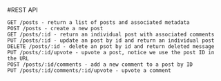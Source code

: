 #REST API

    GET /posts - return a list of posts and associated metadata
    POST /posts - create a new post
    GET /posts/:id - return an individual post with associated comments
    PUT /posts/:id - update an post by id and return an individual post
    DELETE /posts/:id - delete an psot by id and return deleted message
    PUT /posts/:id/upvote - upvote a post, notice we use the post ID in the URL
    POST /posts/:id/comments - add a new comment to a post by ID
    PUT /posts/:id/comments/:id/upvote - upvote a comment